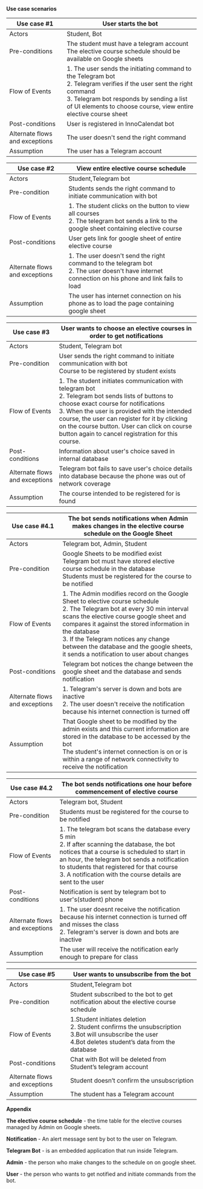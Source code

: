 **Use case scenarios**

| Use case #1 | User starts the bot |
| --- | --- |
| Actors | Student, Bot |
| Pre-conditions | The student must have a telegram account </br> The elective course schedule should be available on Google sheets |
| Flow of Events | 1. The user sends the initiating command to the Telegram bot </br> 2. Telegram verifies if the user sent the right command </br> 3. Telegram bot responds by sending a list of UI elements to choose course, view entire elective course sheet
| Post-conditions | User is registered in InnoCalendat bot |
| Alternate flows and exceptions | The user doesn&#39;t send the right command |
| Assumption | The user has a Telegram account 

| Use case #2 | View entire elective course schedule |
| --- | --- |
| Actors | Student,Telegram bot |
| Pre-condition | Students sends the right command to initiate communication with bot |
| Flow of Events | 1. The student clicks on the button to view all courses </br> 2. The telegram bot sends a link to the google sheet containing elective course  |
| Post-conditions | User gets link for google sheet of entire elective course |
| Alternate flows and exceptions | 1. The user doesn&#39;t send the right command to the telegram bot </br> 2. The user doesn&#39;t have internet connection on his phone and link fails to load  |
| Assumption | The user has internet connection on his phone as to load the page containing google sheet |

| Use case #3 | User  wants to choose an elective courses in order to get notifications |
| --- | --- |
| Actors | Student, Telegram bot |
| Pre-condition | User sends the right command to initiate communication with bot <br> Course to be registered by student exists |
| Flow of Events | 1. The student initiates communication with telegram bot </br> 2. Telegram bot sends lists of buttons to choose exact course for notifications </br> 3. When the user is provided with the intended course, the user can register for it by clicking on the course button. User can click on course button again to cancel registration for this course. </br> |
| Post-conditions | Information about user's choice saved in internal database |
| Alternate flows and exceptions | Telegram bot fails to save user's choice details into database because the phone was out of network coverage  |
| Assumption | The course intended to be registered for is found |

| Use case #4.1 | The bot sends notifications when Admin makes changes in the elective course schedule on the Google Sheet |
| --- | --- |
| Actors | Telegram bot, Admin, Student |
| Pre-condition | Google Sheets to be modified exist </br> Telegram bot must have stored elective course schedule in the database </br> Students must be registered for the course to be notified |
| Flow of Events | 1. The Admin modifies record on the Google Sheet to elective course schedule </br> 2. The Telegram bot at every 30 min interval scans the elective course google sheet and compares it against the stored information in the database </br> 3. If the Telegram notices any change between the database and the google sheets, it sends a notification to user about changes |
| Post-conditions | Telegram bot notices the change between the google sheet and the database and sends notification |
| Alternate flows and exceptions | 1. Telegram&#39;s server is down and bots are inactive </br> 2. The user doesn&#39;t receive the notification because his internet connection is turned off|
| Assumption | That Google sheet to be modified by the admin exists and this current information are stored in the database to be accessed by the bot </br> The student&#39;s internet connection is on or is within a range of network connectivity to receive the notification


| Use case #4.2 | The bot sends notifications one hour before commencement of elective course |
| --- | --- |
| Actors | Telegram bot, Student |
| Pre-condition | Students must be registered for the course to be notified |
| Flow of Events | 1. The telegram bot scans the database every 5 min </br> 2. If after scanning the database, the bot notices that a course is scheduled to start in an hour, the telegram bot sends a notification to students that registered for that course </br> 3. A notification with the course details are sent to the user |
| Post-conditions | Notification is sent by telegram bot to user&#39;s(student) phone |
| Alternate flows and exceptions | 1. The user doesnt receive the notification because his internet connection is turned off and misses the class </br> 2. Telegram&#39;s server is down and bots are inactive  |
| Assumption | The user will receive the notification early enough to prepare for class |

| Use case #5 | User  wants to unsubscribe from the bot |
| --- | --- |
| Actors | Student,Telegram bot |
| Pre-condition | Student subscribed to the bot to get notification about the elective course schedule |
| Flow of Events | 1.Student initiates deletion </br> 2. Student confirms the unsubscription </br> 3.Bot will unsubscribe the user </br> 4.Bot deletes student’s data from the database </br> |
| Post-conditions | Chat with Bot will be deleted from Student’s telegram account |
| Alternate flows and exceptions | Student doesn’t confirm the unsubscription |
| Assumption | The student has a Telegram account |



**Appendix**

**The elective course schedule** - the time table for the elective courses managed by Admin on Google sheets.

**Notification** - An alert message sent by bot to the user on Telegram.

**Telegram Bot** - is an embedded application that run inside Telegram.

**Admin** -  the person who make changes to the schedule on on google sheet.

**User** - the person who wants to get notified and initiate commands from the bot.
